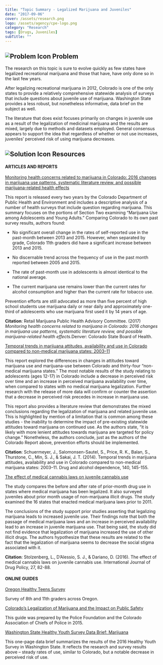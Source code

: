 ```yaml
---
title: "Topic Summary - Legalized Marijuana and Juveniles"
date: "2017-09-06"
cover: /assets/research.png
logo: /assets/agency/cpe-logo.png
category: "Research"
tags: [Drugs, Juveniles]
subTitle: ""
---
```


## ![Problem Icon](https://github.com/google/material-design-icons/raw/master/alert/1x_web/ic_error_outline_black_48dp.png "Problem") Problem

The research on this topic is sure to evolve quickly as few states have legalized recreational marijuana and those that have, have only done so in the last few years. 

After legalizing recreational marijuana in 2012, Colorado is one of the only states to provide a relatively comprehensive statewide analysis of surveys that include questions about juvenile use of marijuana. Washington State provides a less robust, but nonetheless informative, data brief on the subject as well. 

The literature that does exist focuses primarily on changes in juvenile use as a result of the legalization of medicinal marijuana and the results are mixed, largely due to methods and datasets employed. General consensus appears to support the idea that regardless of whether or not use increases, juveniles’ perceived risk of using marijuana decreases.

## ![Solution Icon](https://github.com/google/material-design-icons/raw/master/action/1x_web/ic_lightbulb_outline_black_48dp.png "Solution") Resources

#### ARTICLES AND REPORTS

[Monitoring health concerns related to marijuana in Colorado: 2016 changes in marijuana use patterns, systematic literature review, and possible marijuana-related health effects](https://drive.google.com/file/d/0B0tmPQ67k3NVQlFnY3VzZGVmdFk/view)

This report is released every two years by the Colorado Department of Public Health and Environment and includes a descriptive analysis of a number of health surveys that include question regarding marijuana. This summary focuses on the portions of Section Two examining “Marijuana Use among Adolescents and Young Adults.” Comparing Colorado to its own past survey results, authors found:

- No significant overall change in the rates of self-reported use in the past-month between 2013 and 2015. However, when separated by grade, Colorado 11th graders did have a significant increase between 2013 and 2015. 

- No discernable trend across the frequency of use in the past month reported between 2005 and 2015.

- The rate of past-month use in adolescents is almost identical to the national average. 

- The current marijuana use remains lower than the current rates for alcohol consumption and higher than the current rate for tobacco use. 

Prevention efforts are still advocated as more than five percent of high school students use marijuana daily or near daily and approximately one-third of adolescents who use marijuana first used it by 14 years of age. 

**Citation**: Retail Marijuana Public Health Advisory Committee. (2017) *Monitoring health concerns related to marijuana in Colorado: 2016 changes in marijuana use patterns, systematic literature review, and possible marijuana-related health effects*.Denver: Colorado State Board of Health.

[Temporal trends in marijuana attitudes, availability and use in Colorado compared to non-medical marijuana states: 2003–11](https://www.ncbi.nlm.nih.gov/pmc/articles/PMC4161452/pdf/nihms-591634.pdf)

This report explored the differences in changes in attitudes toward marijuana use and marijuana-use between Colorado and thirty-four “non-medical marijuana states.” The most notable results of the study relating to adolescents (ages 12-17) in Colorado include a decrease in perceived risk over time and an increase in perceived marijuana availability over time, when compared to states with no medical marijuana legalization. Further research with the release of more data will confirm or counter the assertion that a decrease in perceived risk precedes in increase in marijuana use.

This report also provides a literature review that demonstrates the mixed conclusions regarding the legalization of marijuana and related juvenile use. This is highlighted by mention of a limitation that is common among these studies - the inability to determine the impact of pre-existing statewide attitudes toward marijuana on continued use. As the authors state, “it is likely with more lenient attitudes towards marijuana are targeted for policy change.” Nonetheless, the authors conclude, just as the authors of the Colorado Report above, prevention efforts should be implemented.

**Citation**: Schuermeyer, J., Salomonsen-Sautel, S., Price, R. K., Balan, S., Thurstone, C., Min, S. J., & Sakai, J. T. (2014). Temporal trends in marijuana attitudes, availability and use in Colorado compared to non-medical marijuana states: 2003–11. Drug and alcohol dependence, 140, 145-155.

[The effect of medical cannabis laws on juvenile cannabis use](https://www.researchgate.net/profile/Lisa_Stolzenberg/publication/278333487_The_effect_of_medical_cannabis_laws_on_juvenile_cannabis_use/links/558f481908ae47a3490d9ae6.pdf)

The study compares the before and after rate of prior-month drug use in states where medical marijuana has been legalized. It also surveyed juveniles about prior month usage of non-marijuana illicit drugs. The study examined the 16 states that enacted medical marijuana laws prior to 2011. 

The conclusions of the study support prior studies asserting that legalizing marijuana leads to increased juvenile use. Their findings note that both the passage of medical marijuana laws and an increase in perceived availability lead to an increase in juvenile marijuana use. That being said, the study did not find evidence that legalization of marijuana increased the use of other illicit drugs. The authors hypothesize that these results are related to the fact that the legalization of marijuana seems to decrease the social stigma associated with it. 

**Citation**: Stolzenberg, L., D’Alessio, S. J., & Dariano, D. (2016). The effect of medical cannabis laws on juvenile cannabis use. International Journal of Drug Policy, 27, 82-88.

#### ONLINE GUIDES

[Oregon Healthy Teens Survey](https://www.oregon.gov/oha/PH/BIRTHDEATHCERTIFICATES/SURVEYS/OREGONHEALTHYTEENS/Pages/index.aspx)

Survey of 8th and 11th graders across Oregon.

[Colorado’s Legalization of Marijuana and the Impact on Public Safety](http://www.nccpsafety.org/assets/files/library/Legalized_Marijuana_Practical_Guide_for_Law_Enforcement.pdf)

This guide was prepared by the Police Foundation and the Colorado Association of Chiefs of Police in 2015.

[Washington State Healthy Youth Survey Data Brief: Marijuana](https://www.doh.wa.gov/DataandStatisticalReports/DataSystems/HealthyYouthSurvey/Reports)

This one-page data brief summarizes the results of the 2016 Healthy Youth Survey in Washington State. It reflects the research and survey results above – steady rates of use, similar to Colorado, but a notable decrease in perceived risk of use.


